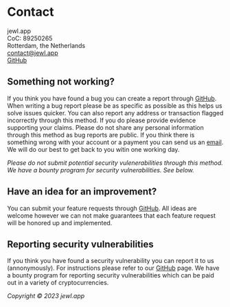 # Contact

jewl.app\
CoC: 89250265\
Rotterdam, the Netherlands\
[contact@jewl.app](mailto:contact@jewl.app)\
[GitHub](https://github.com/jewl-app/.github)

## Something not working?

If you think you have found a bug you can create a report through [GitHub](https://github.com/jewl-app/.github/issues/new/choose). When writing a bug report please be as specific as possible as this helps us solve issues quicker. You can also report any address or transaction flagged incorrectly through this method. If you do please provide evidence supporting your claims. Please do not share any personal information through this method as bug reports are public. If you think there is something wrong with your account or a payment you can send us an [email](mailto:contact@jewl.app). We will do our best to get back to you witin one working day.

*Please do not submit potential security vulenerabilities through this method. We have a bounty program for security vulnerabilities. See below.*

## Have an idea for an improvement?

You can submit your feature requests through [GitHub](https://github.com/jewl-app/.github/issues/new/choose). All ideas are welcome however we can not make guarantees that each feature request will be honored up and implemented.

## Reporting security vulnerabilities

If you think you have found a security vulnerability you can report it to us (annonymously). For instructions please refer to our [GitHub](https://github.com/jewl-app/.github/security/policy) page. We have a bounty program for reporting security vulnerabilities which can be paid out in a variety of cryptocurrencies.

*Copyright © 2023 jewl.app*
